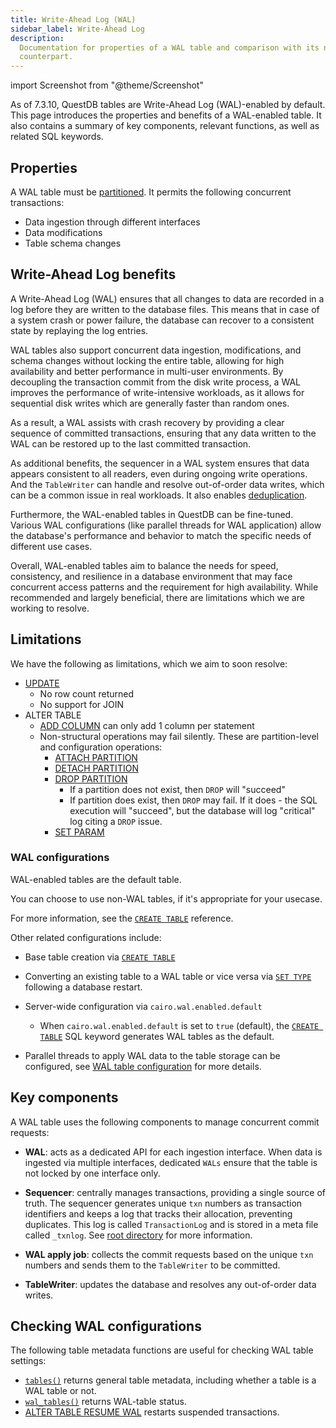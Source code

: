 ```yaml
---
title: Write-Ahead Log (WAL)
sidebar_label: Write-Ahead Log
description:
  Documentation for properties of a WAL table and comparison with its non-WAL
  counterpart.
---
```


import Screenshot from "@theme/Screenshot"

As of 7.3.10, QuestDB tables are Write-Ahead Log (WAL)-enabled by default. This
page introduces the properties and benefits of a WAL-enabled table. It also
contains a summary of key components, relevant functions, as well as related SQL
keywords.

## Properties

A WAL table must be [partitioned](/docs/concept/partitions/). It permits the
following concurrent transactions:

- Data ingestion through different interfaces
- Data modifications
- Table schema changes

## Write-Ahead Log benefits

A Write-Ahead Log (WAL) ensures that all changes to data are recorded in a log
before they are written to the database files. This means that in case of a
system crash or power failure, the database can recover to a consistent state by
replaying the log entries.

WAL tables also support concurrent data ingestion, modifications, and schema
changes without locking the entire table, allowing for high availability and
better performance in multi-user environments. By decoupling the transaction
commit from the disk write process, a WAL improves the performance of
write-intensive workloads, as it allows for sequential disk writes which are
generally faster than random ones.

As a result, a WAL assists with crash recovery by providing a clear sequence of
committed transactions, ensuring that any data written to the WAL can be
restored up to the last committed transaction.

As additional benefits, the sequencer in a WAL system ensures that data appears
consistent to all readers, even during ongoing write operations. And the
`TableWriter` can handle and resolve out-of-order data writes, which can be a
common issue in real workloads. It also enables
[deduplication](/docs/concept/deduplication/).

Furthermore, the WAL-enabled tables in QuestDB can be fine-tuned. Various WAL
configurations (like parallel threads for WAL application) allow the database's
performance and behavior to match the specific needs of different use cases.

Overall, WAL-enabled tables aim to balance the needs for speed, consistency, and
resilience in a database environment that may face concurrent access patterns
and the requirement for high availability. While recommended and largely
beneficial, there are limitations which we are working to resolve.

## Limitations

We have the following as limitations, which we aim to soon resolve:

- [UPDATE](/docs/reference/sql/update/)
  - No row count returned
  - No support for JOIN
- ALTER TABLE
  - [ADD COLUMN](/docs/reference/sql/alter-table-add-column/) can only add 1
    column per statement
  - Non-structural operations may fail silently. These are partition-level and
    configuration operations:
    - [ATTACH PARTITION](/docs/reference/sql/alter-table-attach-partition/)
    - [DETACH PARTITION](/docs/reference/sql/alter-table-detach-partition/)
    - [DROP PARTITION](/docs/reference/sql/alter-table-drop-partition/)
      - If a partition does not exist, then `DROP` will "succeed"
      - If partition does exist, then `DROP` may fail. If it does - the SQL
        execution will "succeed", but the database will log "critical" log
        citing a `DROP` issue.
    - [SET PARAM](/docs/reference/sql/alter-table-set-param/)

### WAL configurations

WAL-enabled tables are the default table.

You can choose to use non-WAL tables, if it's appropriate for your usecase.

For more information, see the
[`CREATE TABLE`](/docs/reference/sql/create-table/#write-ahead-log-wal-settings)
reference.

Other related configurations include:

- Base table creation via [`CREATE TABLE`](/docs/reference/sql/create-table/)

- Converting an existing table to a WAL table or vice versa via
  [`SET TYPE`](/docs/reference/sql/alter-table-set-type/) following a database
  restart.

- Server-wide configuration via `cairo.wal.enabled.default`

  - When `cairo.wal.enabled.default` is set to `true` (default), the
    [`CREATE TABLE`](/docs/reference/sql/create-table/) SQL keyword generates
    WAL tables as the default.

- Parallel threads to apply WAL data to the table storage can be configured, see
  [WAL table configuration](/docs/configuration/#wal-table-configurations) for
  more details.

## Key components

A WAL table uses the following components to manage concurrent commit requests:

- **WAL**: acts as a dedicated API for each ingestion interface. When data is
  ingested via multiple interfaces, dedicated `WALs` ensure that the table is
  not locked by one interface only.

- **Sequencer**: centrally manages transactions, providing a single source of
  truth. The sequencer generates unique `txn` numbers as transaction identifiers
  and keeps a log that tracks their allocation, preventing duplicates. This log
  is called `TransactionLog` and is stored in a meta file called `_txnlog`. See
  [root directory](/docs/concept/root-directory-structure/#db-directory) for
  more information.

- **WAL apply job**: collects the commit requests based on the unique `txn`
  numbers and sends them to the `TableWriter` to be committed.

- **TableWriter**: updates the database and resolves any out-of-order data
  writes.

<!-- diagram used at the questb-internals page. Please keep in sync -->
<Screenshot
  alt="Diagram showing the sequencer allocating txn numbers to events cronologically"
  title="The sequencer allocates unique txn numbers to transactions from different WALs chronologically and serves as the single source of truth."
  height={435}
  src="images/docs/concepts/wal_sequencer.webp"
  width={745}
/>

<!-- diagram used at the questb-internals page. Please keep in sync -->
<Screenshot
  alt="Diagram showing the WAL job application and WAL collect events and commit to QuestDB"
  title="The WAL job application collects the transactions sequencially for the TableWriter to commit to QuestDB."
  height={435}
  src="images/docs/concepts/wal_process.webp"
  width={745}
/>

## Checking WAL configurations

The following table metadata functions are useful for checking WAL table
settings:

- [`tables()`](/docs/reference/function/meta/#tables) returns general table
  metadata, including whether a table is a WAL table or not.
- [`wal_tables()`](/docs/reference/function/meta/#wal_tables) returns WAL-table
  status.
- [ALTER TABLE RESUME WAL](/docs/reference/sql/alter-table-resume-wal/) restarts
  suspended transactions.

<!-- ## See also -->
<!-- Adding links to blog posts etc -->
